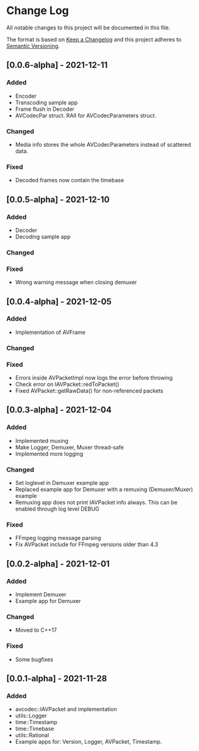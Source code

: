 # Change Log
All notable changes to this project will be documented in this file.
 
The format is based on [Keep a Changelog](http://keepachangelog.com/)
and this project adheres to [Semantic Versioning](http://semver.org/).

## [0.0.6-alpha] - 2021-12-11
 
### Added
- Encoder
- Transcoding sample app
- Frame flush in Decoder
- AVCodecPar struct. RAII for AVCodecParameters struct.

### Changed
- Media info stores the whole AVCodecParameters instead of scattered data.

### Fixed
- Decoded frames now contain the timebase

## [0.0.5-alpha] - 2021-12-10
 
### Added
- Decoder
- Decoding sample app

### Changed

### Fixed
- Wrong warning message when closing demuxer

## [0.0.4-alpha] - 2021-12-05
 
### Added
- Implementation of AVFrame

### Changed

### Fixed
- Errors inside AVPacketImpl now logs the error before throwing
- Check error on IAVPacket::redToPacket()
- Fixed AVPacket::getRawData() for non-referenced packets

## [0.0.3-alpha] - 2021-12-04
 
### Added
- Implemented muxing
- Make Logger, Demuxer, Muxer thread-safe
- Implemented more logging

### Changed
- Set loglevel in Demuxer example app
- Replaced example app for Demuxer with a remuxing (Demuxer/Muxer) example
- Remuxing app does not print IAVPacket info always. This can be enabled through log level DEBUG

### Fixed
- FFmpeg logging message parsing
- Fix AVPacket include for FFmpeg versions older than 4.3


## [0.0.2-alpha] - 2021-12-01
 
### Added
- Implement Demuxer
- Example app for Demuxer

### Changed
- Moved to C++17

### Fixed
- Some bugfixes
 
## [0.0.1-alpha] - 2021-11-28
 
### Added
- avcodec::IAVPacket and implementation
- utils::Logger
- time::Timestamp
- time::Timebase
- utils::Rational
- Example apps for: Version, Logger, AVPacket, Timestamp.

